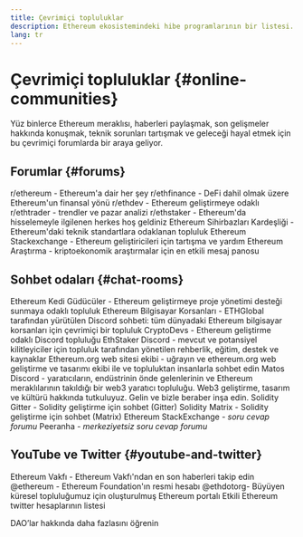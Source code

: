 ```yaml
---
title: Çevrimiçi topluluklar
description: Ethereum ekosistemindeki hibe programlarının bir listesi.
lang: tr
---
```


# Çevrimiçi topluluklar {#online-communities}

Yüz binlerce Ethereum meraklısı, haberleri paylaşmak, son gelişmeler hakkında konuşmak, teknik sorunları tartışmak ve geleceği hayal etmek için bu çevrimiçi forumlarda bir araya geliyor.

## Forumlar {#forums}

<SocialListItem socialIcon="reddit"><Link to="https://www.reddit.com/r/ethereum">r/ethereum</Link> - Ethereum'a dair her şey</SocialListItem>
<SocialListItem socialIcon="reddit"><Link to="https://www.reddit.com/r/ethfinance/">r/ethfinance</Link> - DeFi dahil olmak üzere Ethereum'un finansal yönü</SocialListItem>
<SocialListItem socialIcon="reddit"><Link to="https://www.reddit.com/r/ethdev/">r/ethdev</Link> - Ethereum geliştirmeye odaklı</SocialListItem>
<SocialListItem socialIcon="reddit"><Link to="https://www.reddit.com/r/ethtrader/">r/ethtrader</Link> - trendler ve pazar analizi</SocialListItem>
<SocialListItem socialIcon="reddit"><Link to="https://www.reddit.com/r/ethstaker/">r/ethstaker</Link> - Ethereum'da hisselemeyle ilgilenen herkes hoş geldiniz</SocialListItem>
<SocialListItem socialIcon="webpage"><Link to="https://ethereum-magicians.org">Ethereum Sihirbazları Kardeşliği</Link> - Ethereum'daki teknik standartlara odaklanan topluluk</SocialListItem>
<SocialListItem socialIcon="stackExchange"><Link to="https://ethereum.stackexchange.com">Ethereum Stackexchange</Link> - Ethereum geliştiricileri için tartışma ve yardım</SocialListItem>
<SocialListItem socialIcon="webpage"><Link to="https://ethresear.ch">Ethereum Araştırma</Link> - kriptoekonomik araştırmalar için en etkili mesaj panosu</SocialListItem>

## Sohbet odaları {#chat-rooms}

<SocialListItem socialIcon="discord"><Link to="https://discord.com/invite/Nz6rtfJ8Cu">Ethereum Kedi Güdücüler</Link> - Ethereum geliştirmeye proje yönetimi desteği sunmaya odaklı topluluk</SocialListItem>
<SocialListItem socialIcon="discord"><Link to="https://ethglobal.co/discord">Ethereum Bilgisayar Korsanları</Link> - ETHGlobal tarafından yürütülen Discord sohbeti: tüm dünyadaki Ethereum bilgisayar korsanları için çevrimiçi bir topluluk</SocialListItem>
<SocialListItem socialIcon="discord"><Link to="https://discord.gg/5W5tVb3">CryptoDevs</Link> - Ethereum geliştirme odaklı Discord topluluğu</SocialListItem>
<SocialListItem socialIcon="discord"><Link to="https://discord.io/ethstaker">EthStaker Discord</Link> - mevcut ve potansiyel kilitleyiciler için topluluk tarafından yönetilen rehberlik, eğitim, destek ve kaynaklar</SocialListItem>
<SocialListItem socialIcon="discord"><Link to="https://discord.gg/CetY6Y4">Ethereum.org web sitesi ekibi</Link> - uğrayın ve ethereum.org web geliştirme ve tasarımı ekibi ile ve topluluktan insanlarla sohbet edin</SocialListItem>
<SocialListItem socialIcon="discord"><Link to="https://discord.matos.club/">Matos Discord</Link> - yaratıcıların, endüstrinin önde gelenlerinin ve Ethereum meraklılarının takıldığı bir web3 yaratıcı topluluğu. Web3 geliştirme, tasarım ve kültürü hakkında tutkuluyuz. Gelin ve bizle beraber inşa edin.</SocialListItem>
<SocialListItem socialIcon="webpage"><Link to="https://gitter.im/ethereum/solidity/">Solidity Gitter</Link> - Solidity geliştirme için sohbet (Gitter)</SocialListItem>
<SocialListItem socialIcon="webpage"><Link to="https://matrix.to/#/#ethereum_solidity:gitter.im">Solidity Matrix</Link> - Solidity geliştirme için sohbet (Matrix)</SocialListItem>
<SocialListItem socialIcon="webpage"><Link to="https://ethereum.stackexchange.com/">Ethereum StackExchange</Link> _- soru cevap forumu_</SocialListItem>
<SocialListItem socialIcon="webpage"><Link to="https://peeranha.io/">Peeranha</Link> _- merkeziyetsiz soru cevap forumu_</SocialListItem>

## YouTube ve Twitter {#youtube-and-twitter}

<SocialListItem socialIcon="youtube"><Link to="https://www.youtube.com/c/EthereumFoundation">Ethereum Vakfı</Link> - Ethereum Vakfı'ndan en son haberleri takip edin</SocialListItem>
<SocialListItem socialIcon="twitter"><Link to="https://twitter.com/ethereum">@ethereum</Link> - Ethereum Foundation'ın resmi hesabı</SocialListItem>
<SocialListItem socialIcon="twitter"><Link to="https://twitter.com/ethdotorg">@ethdotorg</Link>- Büyüyen küresel topluluğumuz için oluşturulmuş Ethereum portalı</SocialListItem>
<SocialListItem socialIcon="webpage"><Link to="https://hive.one/c/ethereum?page=1">Etkili Ethereum twitter hesaplarının listesi</Link></SocialListItem>

<Divider />

<Callout emoji=":classical_building:" titleKey="page-community-daos-callout-title" descriptionKey="page-community-daos-callout-description">
  <div>
    <ButtonLink to="/community/get-involved/#decentralized-autonomous-organizations-daos">
      DAO’lar hakkında daha fazlasını öğrenin
    </ButtonLink>
  </div>
</Callout>
